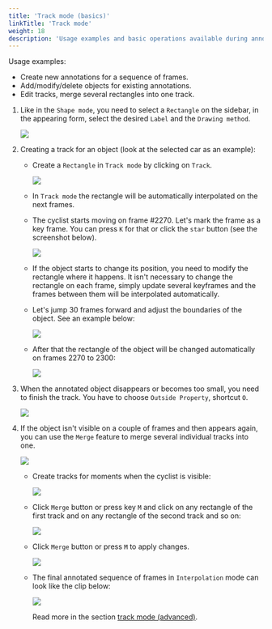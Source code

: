 ```yaml
---
title: 'Track mode (basics)'
linkTitle: 'Track mode'
weight: 18
description: 'Usage examples and basic operations available during annotation in track mode.'
---
```

Usage examples:

- Create new annotations for a sequence of frames.
- Add/modify/delete objects for existing annotations.
- Edit tracks, merge several rectangles into one track.

1. Like in the `Shape mode`, you need to select a `Rectangle` on the sidebar,
   in the appearing form, select the desired `Label` and the `Drawing method`.

   ![](/images/image083.jpg)

1. Creating a track for an object (look at the selected car as an example):

   - Create a `Rectangle` in `Track mode` by clicking on `Track`.

     ![](/images/image014.jpg)

   - In `Track mode` the rectangle will be automatically interpolated on the next frames.
   - The cyclist starts moving on frame #2270. Let's mark the frame as a key frame.
     You can press `K` for that or click the `star` button (see the screenshot below).

     ![](/images/image016.jpg)

   - If the object starts to change its position, you need to modify the rectangle where it happens.
     It isn't necessary to change the rectangle on each frame, simply update several keyframes
     and the frames between them will be interpolated automatically.
   - Let's jump 30 frames forward and adjust the boundaries of the object. See an example below:

     ![](/images/image017_detrac.jpg)

   - After that the rectangle of the object will be changed automatically on frames 2270 to 2300:

     ![](/images/gif019_detrac.gif)

1. When the annotated object disappears or becomes too small, you need to
   finish the track. You have to choose `Outside Property`, shortcut `O`.

   ![](/images/image019.jpg)

1. If the object isn't visible on a couple of frames and then appears again,
   you can use the `Merge` feature to merge several individual tracks
   into one.

   ![](/images/image020.jpg)

   - Create tracks for moments when the cyclist is visible:

     ![](/images/gif001_detrac.gif)

   - Click `Merge` button or press key `M` and click on any rectangle of the first track
     and on any rectangle of the second track and so on:

     ![](/images/image162_detrac.jpg)

   - Click `Merge` button or press `M` to apply changes.

     ![](/images/image020.jpg)

   - The final annotated sequence of frames in `Interpolation` mode can
     look like the clip below:

     ![](/images/gif003_detrac.gif)

     Read more in the section [track mode (advanced)](/docs/manual/advanced/track-mode-advanced/).
